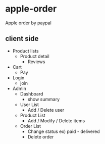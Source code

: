 # apple-order

Apple order by paypal

## client side

- Product lists
  - Product detail
    - Reviews
- Cart
  - Pay
- Login
  - join
- Admin
  - Dashboard
    - show summary
  - User List
    - Add / Delete user
  - Product List
    - Add / Modify / Delete items
  - Order List
    - Change status ex) paid - delivered
    - Delete order
